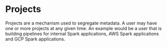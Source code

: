 # Projects
Projects are a mechanism used to segregate metadata. A user may have one or more projects at any given time. An example
would be a user that is building pipelines for internal Spark applications, AWS Spark applications and GCP Spark
applications.
